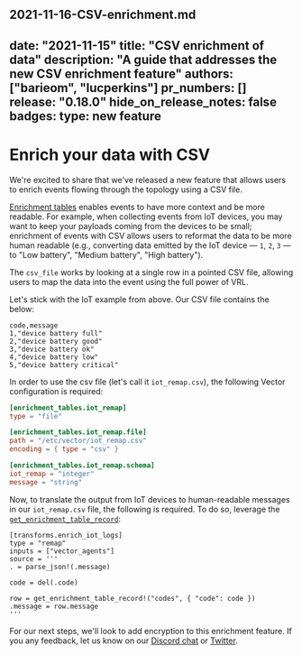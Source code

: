 2021-11-16-CSV-enrichment.md
---
date: "2021-11-15"
title: "CSV enrichment of data"
description: "A guide that addresses the new CSV enrichment feature"
authors: ["barieom", "lucperkins"]
pr_numbers: []
release: "0.18.0"
hide_on_release_notes: false
badges:
  type: new feature
---

# Enrich your data with CSV 

We're excited to share that we've released a new feature that allows users to enrich events flowing through the topology using a CSV file. 

[Enrichment tables][] enables events to have more context and be more readable. For example, when collecting events from IoT devices, you may want to keep your payloads coming from the devices to be small; enrichment of events with CSV allows users to reformat the data to be more human readable (e.g., converting data emitted by the IoT device — `1`, `2`, `3` — to "Low battery", "Medium battery", "High battery").

The `csv_file` works by looking at a single row in a pointed CSV file, allowing users to map the data into the event using the full power of VRL. 

Let's stick with the IoT example from above. Our CSV file contains the below:
```
code,message
1,"device battery full"
2,"device battery good"
3,"device battery ok"
4,"device battery low"
5,"device battery critical"
```

In order to use the csv file (let's call it `iot_remap.csv`), the following Vector configuration is required:
``` toml
[enrichment_tables.iot_remap]
type = "file"

[enrichment_tables.iot_remap.file]
path = "/etc/vector/iot_remap.csv"
encoding = { type = "csv" }

[enrichment_tables.iot_remap.schema]
iot_remap = "integer"
message = "string"
```

Now, to translate the output from IoT devices to human-readable messages in our `iot_remap.csv` file, the following is required. To do so, leverage the [`get_enrichment_table_record`][]:
```
[transforms.enrich_iot_logs]
type = "remap"
inputs = ["vector_agents"]
source = '''
. = parse_json!(.message)

code = del(.code)

row = get_enrichment_table_record!("codes", { "code": code })
.message = row.message
'''
```

For our next steps, we'll look to add encryption to this enrichment feature. If you any feedback, let us know on our [Discord chat][] or [Twitter][].


[Enrichment tables]:/docs/reference/glossary/#enrichment-tables
[`get_enrichment_table_record`]:/docs/reference/vrl/functions/#get_enrichment_table_record/
[Discord chat]:https://discord.com/invite/dX3bdkF
[Twitter]:https://twitter.com/vectordotdev